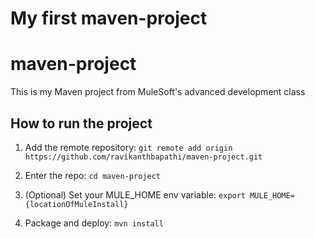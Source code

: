 # My first maven-project


# maven-project

This is my Maven project from MuleSoft's advanced development class

## How to run the project

1. Add the remote repository: `git remote add origin https://github.com/ravikanthbapathi/maven-project.git`

1. Enter the repo: `cd maven-project`

1. (Optional) Set your MULE_HOME env variable: `export MULE_HOME={locationOfMuleInstall}`

1. Package and deploy: `mvn install`
